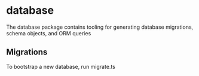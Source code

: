 # database

The database package contains tooling for generating database migrations, schema objects, and ORM queries

## Migrations

To bootstrap a new database, run migrate.ts
